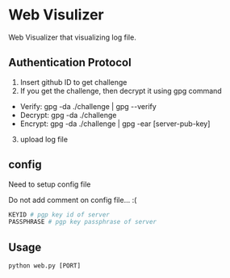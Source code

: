 # Web Visulizer
Web Visualizer that visualizing log file.

## Authentication Protocol
1. Insert github ID to get challenge
2. If you get the challenge, then decrypt it using gpg command
 - Verify: gpg -da ./challenge | gpg --verify
 - Decrypt: gpg -da ./challenge
 - Encrypt: gpg -da ./challenge | gpg -ear [server-pub-key]
3. upload log file

## config
Need to setup config file

Do not add comment on config file... :(
```bash
KEYID # pgp key id of server
PASSPHRASE # pgp key passphrase of server
```

## Usage
```
python web.py [PORT]
```
